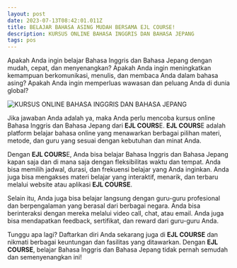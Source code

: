 ```yaml
---
layout: post
date: 2023-07-13T08:42:01.011Z
title: BELAJAR BAHASA ASING MUDAH BERSAMA EJL COURSE!
description: KURSUS ONLINE BAHASA INGGRIS DAN BAHASA JEPANG
tags: pos
---
```

Apakah Anda ingin belajar Bahasa Inggris dan Bahasa Jepang dengan mudah, cepat, dan menyenangkan? Apakah Anda ingin meningkatkan kemampuan berkomunikasi, menulis, dan membaca Anda dalam bahasa asing? Apakah Anda ingin memperluas wawasan dan peluang Anda di dunia global?

![KURSUS ONLINE BAHASA INGGRIS DAN BAHASA JEPANG](/images/uploads/japanese-language-course-class-promotion-flyer.png "EJL COURSE PRICE LIST")

Jika jawaban Anda adalah ya, maka Anda perlu mencoba kursus online Bahasa Inggris dan Bahasa Jepang dari **EJL COURS**E. **EJL COURS**E adalah platform belajar bahasa online yang menawarkan berbagai pilihan materi, metode, dan guru yang sesuai dengan kebutuhan dan minat Anda.

Dengan **EJL COURS**E, Anda bisa belajar Bahasa Inggris dan Bahasa Jepang kapan saja dan di mana saja dengan fleksibilitas waktu dan tempat. Anda bisa memilih jadwal, durasi, dan frekuensi belajar yang Anda inginkan. Anda juga bisa mengakses materi belajar yang interaktif, menarik, dan terbaru melalui website atau aplikasi **EJL COURSE**.

Selain itu, Anda juga bisa belajar langsung dengan guru-guru profesional dan berpengalaman yang berasal dari berbagai negara. Anda bisa berinteraksi dengan mereka melalui video call, chat, atau email. Anda juga bisa mendapatkan feedback, sertifikat, dan reward dari guru-guru Anda.

Tunggu apa lagi? Daftarkan diri Anda sekarang juga di **EJL COURSE** dan nikmati berbagai keuntungan dan fasilitas yang ditawarkan. Dengan **EJL COURSE**, belajar Bahasa Inggris dan Bahasa Jepang tidak pernah semudah dan semenyenangkan ini!